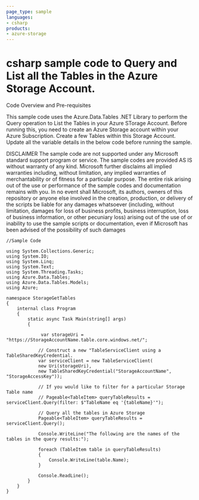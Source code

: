 ```yaml
---
page_type: sample
languages:
- csharp
products:
- azure-storage	
---
```



# csharp sample code to Query and List all the Tables in the Azure Storage Account.

 Code Overview and Pre-requisites
 
 This sample code uses the Azure.Data.Tables .NET Library to perform the Query operation to List the Tables in your Azure STorage Account.
 Before running this, you need to create an Azure Storage account within your Azure Subscription.
 Create a few Tables within this Storage Account. 
 Update all the variable details in the below code before running the sample.
 
 
DISCLAIMER
 The sample code are not supported under any Microsoft standard support program or service. The sample codes are provided AS IS without warranty of any kind. Microsoft further disclaims all implied warranties including, without limitation, any implied warranties of merchantability or of fitness for a particular purpose. The entire risk arising out of the use or performance of the sample codes and documentation remains with you. In no event shall Microsoft, its authors, owners of this repository or anyone else involved in the creation, production, or delivery of the scripts be liable for any damages whatsoever (including, without limitation, damages for loss of business profits, business interruption, loss of business information, or other pecuniary loss) arising out of the use of or inability to use the sample scripts or documentation, even if Microsoft has been advised of the possibility of such damages 


```
//Sample Code

using System.Collections.Generic;
using System.IO;
using System.Linq;
using System.Text;
using System.Threading.Tasks;
using Azure.Data.Tables;
using Azure.Data.Tables.Models;
using Azure;

namespace StorageGetTables
{
    internal class Program
    {
        static async Task Main(string[] args)
        {

             var storageUri = "https://StorageAccountName.table.core.windows.net/";
             
            // Construct a new "TableServiceClient using a TableSharedKeyCredential.
            var serviceClient = new TableServiceClient(
            new Uri(storageUri),
            new TableSharedKeyCredential("StorageAccountName", "StorageAccessKey"));

            // If you would like to filter for a particular Storage Table name
            // Pageable<TableItem> queryTableResults = serviceClient.Query(filter: $"TableName eq '{tableName}'");
 
            // Query all the tables in Azure Storage
            Pageable<TableItem> queryTableResults = serviceClient.Query();

            Console.WriteLine("The following are the names of the tables in the query results:");

            foreach (TableItem table in queryTableResults)
            {
                Console.WriteLine(table.Name);
            }
            
            Console.ReadLine();
        }
    }
}



```
